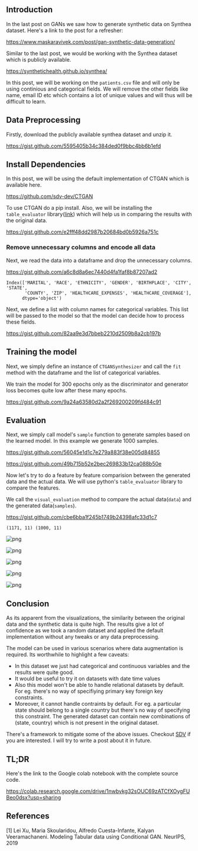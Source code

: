 ## Introduction

In the last post on GANs we saw how to generate synthetic data on Synthea dataset. Here's a link to the post for a refresher: 

https://www.maskaravivek.com/post/gan-synthetic-data-generation/

Similar to the last post, we would be working with the Synthea dataset which is publicly available. 

https://synthetichealth.github.io/synthea/

In this post, we will be working on the `patients.csv` file and will only be using continious and categorical fields. We will remove the other fields like name, email ID etc which contains a lot of unique values and will thus will be difficult to learn. 

## Data Preprocessing

Firstly, download the publicly available synthea dataset and unzip it. 



https://gist.github.com/5595405b34c384ded0f9bbc4bb6b1efd

## Install Dependencies

In this post, we will be using the default implementation of CTGAN which is available here. 

https://github.com/sdv-dev/CTGAN

To use CTGAN do a pip install. Also, we will be installing the `table_evaluator` library([link](https://pypi.org/project/table-evaluator/)) which will help us in comparing the results with the original data. 



https://gist.github.com/e2fff48dd2987b20684bd0b5926a751c

### Remove unnecessary columns and encode all data

Next, we read the data into a dataframe and drop the unnecessary columns. 



https://gist.github.com/a6c8d8a6ec7440d4fa1faf8b87207ad2

    Index(['MARITAL', 'RACE', 'ETHNICITY', 'GENDER', 'BIRTHPLACE', 'CITY', 'STATE',
           'COUNTY', 'ZIP', 'HEALTHCARE_EXPENSES', 'HEALTHCARE_COVERAGE'],
          dtype='object')


Next, we define a list with column names for categorical variables. This list will be passed to the model so that the model can decide how to process these fields. 



https://gist.github.com/82aa9e3d7bbeb2210d2509b8a2cb197b

## Training the model

Next, we simply define an instance of `CTGANSynthesizer` and call the `fit` method with the dataframe and the list of categorical variables. 

We train the model for 300 epochs only as the discriminator and generator loss becomes quite low after these many epochs. 



https://gist.github.com/9a24a63580d2a2f269200209fd484c91

## Evaluation

Next, we simply call model's `sample` function to generate samples based on the learned model. In this example we generate 1000 samples. 



https://gist.github.com/56045e1d1c7e279a883f38e005d84855


https://gist.github.com/49b715b52e2bec269833b12ca088b50e

Now let's try to do a feature by feature comparision between the generated data and the actual data. We will use python's `table_evaluator` library to compare the features. 

We call the `visual_evaluation` method to compare the actual data(`data`) and the generated data(`samples`).



https://gist.github.com/cbe6bba1f245b1749b24398afc33d1c7

    (1171, 11) (1000, 11)


    
![png](images/CTGAN_Synthetic_data_generation_13_1.png)
    
![png](images/CTGAN_Synthetic_data_generation_13_2.png)
    
![png](images/CTGAN_Synthetic_data_generation_13_4.png)
  
![png](images/CTGAN_Synthetic_data_generation_13_5.png)
    
![png](images/CTGAN_Synthetic_data_generation_13_6.png)
    
## Conclusion

As its apparent from the visualizations, the similarity between the original data and the synthetic data is quite high. The results give a lot of confidence as we took a random dataset and applied the default implementation without any tweaks or any data preprocessing. 

The model can be used in various scenarios where data augmentation is required. Its worthwhile to highlight a few caveats:
- In this dataset we just had categorical and continuous variables and the results were quite good. 
- It would be useful to try it on datasets with date time values
- Also this model won't be able to handle relational datasets by default. For eg. there's no way of specifiying primary key foreign key constraints. 
- Moreover, it cannot handle contraints by default. For eg. a particular state should belong to a single country but there's no way of specifying this constraint. The generated dataset can contain new combinations of (state, country) which is not present in the original dataset. 

There's a framework to mitigate some of the above issues. Checkout [SDV](https://sdv.dev/SDV/) if you are interested. I will try to write a post about it in future.

## TL;DR

Here's the link to the Google colab notebook with the complete source code. 

https://colab.research.google.com/drive/1nwbvkg32sOUC69zATCfXOygFUBeo0dsx?usp=sharing


## References

[1] Lei Xu, Maria Skoularidou, Alfredo Cuesta-Infante, Kalyan Veeramachaneni. Modeling Tabular data using Conditional GAN. NeurIPS, 2019